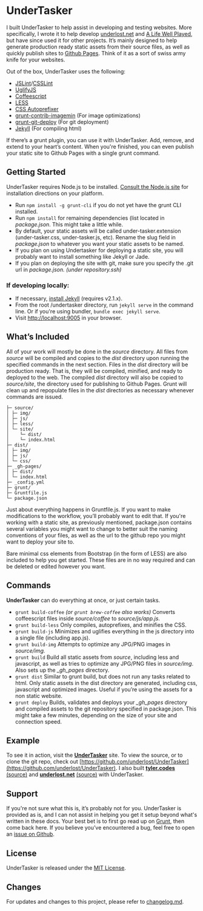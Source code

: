 # UnderTasker

I built UnderTasker to help assist in developing and testing websites. More specifically, I wrote it to help develop [underlost.net](underlost.net) and [A Life Well Played](alifewellplayed.com), but have since used it for other projects. It’s mainly designed to help generate production ready static assets from their source files, as well as quickly publish sites to [Github Pages](pages.github.com). Think of it as a sort of swiss army knife for your websites. 

Out of the box, UnderTasker uses the following:

*   [JSLint](http://www.jslint.com)/[CSSLint](csslint.net)
*   [UglifyJS](http://marijnhaverbeke.nl//uglifyjs)
*   [Coffeescript](http://coffeescript.org/)
*   [LESS](http://lesscss.org)
*   [CSS Autoprefixer](http://github.com/ai/autoprefixer)
*   [grunt-contrib-imagemin](https://github.com/gruntjs/grunt-contrib-imagemin) (For image optimizations)
*   [grunt-git-deploy](https://www.npmjs.org/package/grunt-git-deploy) (For git deployment)
*   [Jekyll](http://jekyllrb.com/) (For compiling html)

If there’s a grunt plugin, you can use it with UnderTasker. Add, remove, and extend to your heart’s content. When you&#39;re finished, you can even publish your static site to Github Pages with a single grunt command.

## Getting Started

UnderTasker requires Node.js to be installed. [Consult the Node.js site](http://nodejs.org/download/) for installation directions on your platform.

*  Run `npm install -g grunt-cli` if you do not yet have the grunt CLI installed. 
*  Run `npm install` for remaining dependencies (list located in _package.json_. This might take a little while.
*  By default, your static assets will be called under-tasker.extension (under-tasker.css, under-tasker.js, etc). Rename the slug field in _package.json_ to whatever you want your static assets to be named.
*  If you plan on using Undertasker for deploying a static site, you will probably want to install something like Jekyll or Jade. 
*  If you plan on deploying the site with git, make sure you specify the .git url in _package.json. (under repository.ssh)_

### If developing locally:

*   If necessary, [install Jekyll](http://jekyllrb.com/docs/installation) (requires v2.1.x).
*   From the root /undertasker directory, run `jekyll serve` in the command line. Or if you're using bundler, `bundle exec jekyll serve`.
*   Visit [http://localhost:9005](http://localhost:9005/) in your browser.

## What’s Included

All of your work will mostly be done in the _source_ directory. All files from _source_ will be compiled and copies to the _dist_ directory upon running the specified commands in the next section. Files in the _dist_ directory will be production ready. That is, they will be compiled, minified, and ready to deployed to the web. The compiled _dist_ directory will also be copied to _source/site_, the directory used for publishing to Github Pages. Grunt will clean up and repopulate files in the _dist_ directories as necessary whenever commands are issued.
  
```
├─ source/
│ ├─ img/
│ ├─ js/
│ ├─ less/
│ └─ site/
│    └─ dist/
│    └─ index.html
├─ dist/
│ ├─ img/
│ ├─ js/
│ └─ css/
├─ _gh-pages/
│ ├─ dist/
│ └─ index.html
├─ _config.yml
├─ grunt/
├─ Gruntfile.js
└─ package.json
```

Just about everything happens in Gruntfile.js. If you want to make modifications to the workflow, you’ll probably want to edit that. If you&#39;re working with a static site, as previously mentioned, package.json contains several variables you might want to change to better suit the naming conventions of your files, as well as the url to the github repo you might want to deploy your site to.

Bare minimal css elements from Bootstrap (in the form of LESS) are also included to help you get started. These files are in no way required and can be deleted or edited however you want.

## Commands

**UnderTasker** can do everything at once, or just certain tasks. 

*   `grunt build-coffee` _(or `grunt brew-coffee` also works)_
Converts coffeescript files inside _source/coffee_ to _source/js/app.js_. 
*   `grunt build-less`
Only compiles, autoprefixes, and minifies the CSS. 
*   `grunt build-js`
Minimizes and uglifies everything in the js directory into a single file (including app.js).
*   `grunt build-img`
Attempts to optimize any JPG/PNG images in _source/img._
*   `grunt build`
Build all static assets from _source_, including less and javascript, as well as tries to optimize any JPG/PNG files in _source/img_. Also sets up the *_gh_pages* directory.
*   `grunt dist`
Similar to grunt build, but does not run any tasks related to html. Only static assets in the dist directory are generated, including css, javascript and optimized images. Useful if you’re using the assets for a non static website. 
*   `grunt deploy`
Builds, validates and deploys your *_gh_pages* directory and compiled assets to the git repository specified in package.json. This might take a few minutes, depending on the size of your site and connection speed.

## Example

To see it in action, visit the [**UnderTasker**](http://tyler.codes/UnderTasker) site. To view the source, or to clone the git repo, check out [https://github.com/underlost/UnderTasker](https://github.com/underlost/UnderTasker). I also built [**tyler.codes**](http://tyler.codes/) [(source)](https://github.com/underlost/underlost.github.io) and [**underlost.net**](http://underlost.net/) [(source)](https://github.com/underlost/underlost.net) with UnderTasker.


## Support

If you&#39;re not sure what this is, it’s probably not for you. UnderTasker is provided as is, and I can not assist in helping you get it setup beyond what's written in these docs. Your best bet is to first go read up on [Grunt](http://gruntjs.com/), then come back here. If you believe you’ve encountered a bug, feel free to open an [issue on Github](https://github.com/underlost/UnderTasker/issues).


## License

UnderTasker is released under the [MIT License](https://github.com/underlost/UnderTasker/blob/master/LICENSE).


## Changes
For updates and changes to this project, please refer to [changelog.md](https://github.com/underlost/UnderTasker/blob/master/changelog.md).
